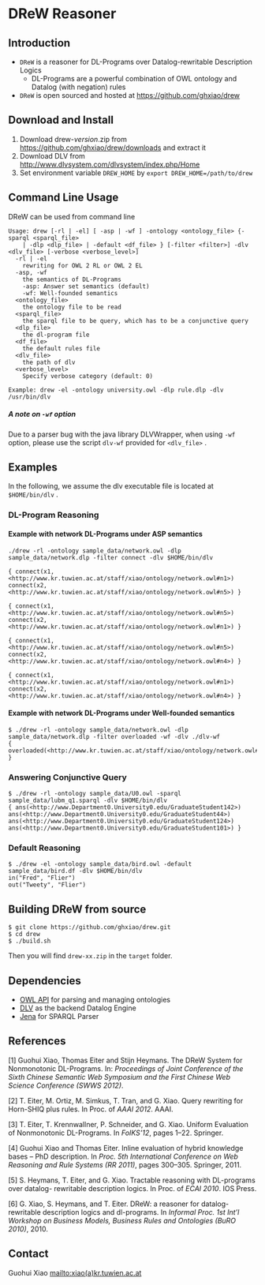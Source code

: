 

DReW Reasoner
=============


Introduction
------------

- `DReW` is a reasoner for DL-Programs over Datalog-rewritable Description Logics
	- DL-Programs are a powerful combination of OWL ontology and Datalog (with negation) rules
- `DReW` is open sourced and hosted at <https://github.com/ghxiao/drew>


Download and Install
--------------------


1. Download drew-_version_.zip from <https://github.com/ghxiao/drew/downloads> and extract it  
2. Download DLV from <http://www.dlvsystem.com/dlvsystem/index.php/Home> 
3. Set environment variable `DREW_HOME` by `export DREW_HOME=/path/to/drew`
  
Command Line Usage
------------------

DReW can be used from command line

```
Usage: drew [-rl | -el] [ -asp | -wf ] -ontology <ontology_file> {-sparql <sparql_file> 
	| -dlp <dlp_file> | -default <df_file> } [-filter <filter>] -dlv <dlv_file> [-verbose <verbose_level>] 
  -rl | -el 
    rewriting for OWL 2 RL or OWL 2 EL
  -asp, -wf
    the semantics of DL-Programs 
    -asp: Answer set semantics (default)
    -wf: Well-founded semantics  
  <ontology_file>
    the ontology file to be read 
  <sparql_file>
    the sparql file to be query, which has to be a conjunctive query 
  <dlp_file>
    the dl-program file
  <df_file>
    the default rules file 
  <dlv_file>
    the path of dlv 
  <verbose_level>
    Specify verbose category (default: 0)

Example: drew -el -ontology university.owl -dlp rule.dlp -dlv /usr/bin/dlv 
```

##### A note on `-wf` option

Due to a parser bug with the java library DLVWrapper, when using `-wf` option, please use the script `dlv-wf` provided for `<dlv_file>` .

Examples
--------

In the following, we assume the dlv executable file is located at `$HOME/bin/dlv` .

### DL-Program Reasoning

#### Example with network DL-Programs under ASP semantics	
	./drew -rl -ontology sample_data/network.owl -dlp sample_data/network.dlp -filter connect -dlv $HOME/bin/dlv

	{ connect(x1, <http://www.kr.tuwien.ac.at/staff/xiao/ontology/network.owl#n1>) connect(x2, <http://www.kr.tuwien.ac.at/staff/xiao/ontology/network.owl#n5>) }

	{ connect(x1, <http://www.kr.tuwien.ac.at/staff/xiao/ontology/network.owl#n5>) connect(x2, <http://www.kr.tuwien.ac.at/staff/xiao/ontology/network.owl#n1>) }

	{ connect(x1, <http://www.kr.tuwien.ac.at/staff/xiao/ontology/network.owl#n5>) connect(x2, <http://www.kr.tuwien.ac.at/staff/xiao/ontology/network.owl#n4>) }

	{ connect(x1, <http://www.kr.tuwien.ac.at/staff/xiao/ontology/network.owl#n1>) connect(x2, <http://www.kr.tuwien.ac.at/staff/xiao/ontology/network.owl#n4>) }
	

#### Example with network DL-Programs under Well-founded semantics
	
	$ ./drew -rl -ontology sample_data/network.owl -dlp sample_data/network.dlp -filter overloaded -wf -dlv ./dlv-wf
	{ overloaded(<http://www.kr.tuwien.ac.at/staff/xiao/ontology/network.owl#n2>) }


### Answering Conjunctive Query
	
	$ ./drew -rl -ontology sample_data/U0.owl -sparql sample_data/lubm_q1.sparql -dlv $HOME/bin/dlv
	{ ans(<http://www.Department0.University0.edu/GraduateStudent142>) ans(<http://www.Department0.University0.edu/GraduateStudent44>) ans(<http://www.Department0.University0.edu/GraduateStudent124>) ans(<http://www.Department0.University0.edu/GraduateStudent101>) }


### Default Reasoning

	$ ./drew -el -ontology sample_data/bird.owl -default sample_data/bird.df -dlv $HOME/bin/dlv
	in("Fred", "Flier")
	out("Tweety", "Flier")
	
	
Building DReW from source
-------------------------

	$ git clone https://github.com/ghxiao/drew.git
	$ cd drew
	$ ./build.sh
	
Then you will find `drew-xx.zip` in the `target` folder. 


Dependencies
------------

- [OWL API](http://owlapi.sourceforge.net/) for parsing and managing ontologies
- [DLV](http://www.dlvsystem.com/dlvsystem/index.php/Home) as the backend Datalog Engine
- [Jena](http://jena.apache.org/) for SPARQL Parser


References
----------


[1] Guohui Xiao, Thomas Eiter and Stijn Heymans. The DReW System for Nonmonotonic DL-Programs. In: _Proceedings of Joint Conference of the Sixth Chinese Semantic Web Symposium and the First Chinese Web Science Conference (SWWS 2012)_. 

[2] T. Eiter, M. Ortiz, M. Simkus, T. Tran, and G. Xiao. Query rewriting for Horn-SHIQ plus rules. In Proc. of _AAAI 2012_. AAAI.

[3] T. Eiter, T. Krennwallner, P. Schneider, and G. Xiao. Uniform Evaluation of Nonmonotonic DL-Programs. In _FoIKS'12_, pages 1–22. Springer.

[4] Guohui Xiao and Thomas Eiter. Inline evaluation of hybrid knowledge bases – PhD description. In _Proc. 5th International Conference on Web Reasoning and Rule Systems (RR 2011)_, pages 300–305. Springer, 2011.

[5] S. Heymans, T. Eiter, and G. Xiao. Tractable reasoning with DL-programs over datalog- rewritable description logics. In Proc. of _ECAI 2010_. IOS Press.

[6] G. Xiao, S. Heymans, and T. Eiter. DReW: a reasoner for datalog-rewritable description logics and dl-programs. In _Informal Proc. 1st Int’l Workshop on Business Models, Business Rules and Ontologies (BuRO 2010)_, 2010.

Contact
-------
Guohui Xiao <mailto:xiao(a)kr.tuwien.ac.at>
